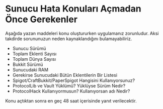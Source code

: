 # Sunucu Hata Konuları Açmadan Önce Gerekenler
Aşağıda yazan maddeleri konu oluştururken uygulamanız zorunludur. Aksi takdirde sorununuzun neden kaynaklandığını bulamayabiliriz.

- Sunucu Sürümü
- Toplam Eklenti Sayısı
- Toplam Dünya Sayısı
- Bukkit Sürümü
- Sunucudaki RAM
- Gerekirse Sunucudaki Bütün Eklentilerin Bir Listesi
- Spigot/CraftBukkit/PaperSpigot Hangisini Kullanıyorsunuz?
- ProtocolLib ve Vault Yüklümü? Yüklüyse Sürüm Nedir?
- ProtocolHack Kullanıyormusun? Kullanıyorsan adı Nedir?

Konu açtıktan sonra en geç 48 saat içerisinde yanıt verilecektir.
